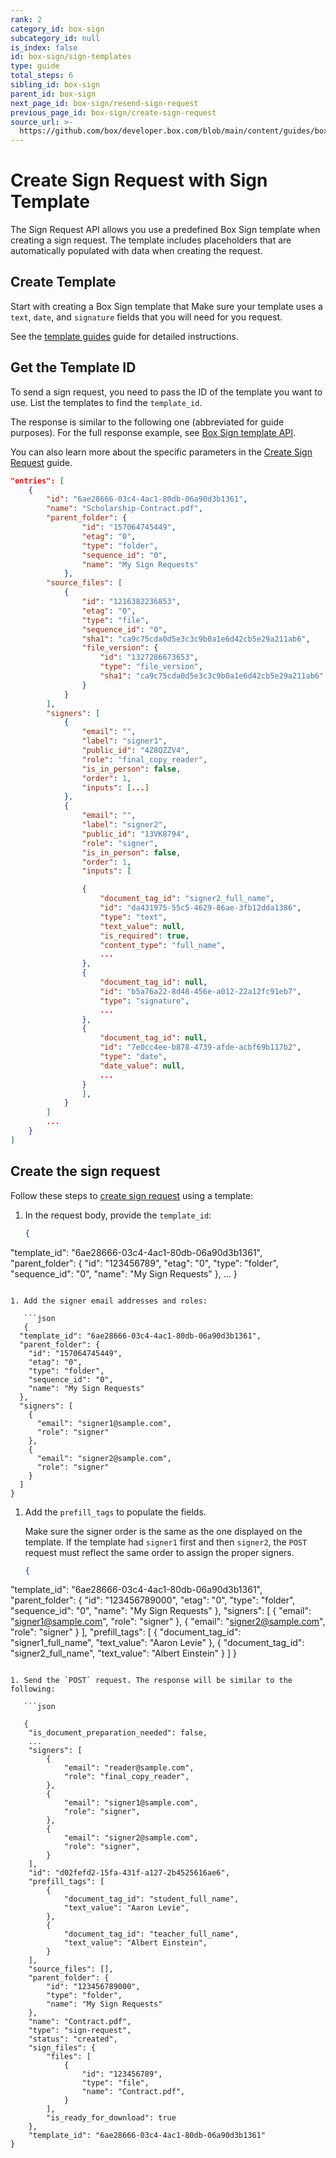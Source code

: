 ```yaml
---
rank: 2
category_id: box-sign
subcategory_id: null
is_index: false
id: box-sign/sign-templates
type: guide
total_steps: 6
sibling_id: box-sign
parent_id: box-sign
next_page_id: box-sign/resend-sign-request
previous_page_id: box-sign/create-sign-request
source_url: >-
  https://github.com/box/developer.box.com/blob/main/content/guides/box-sign/sign-templates.md
---
```

# Create Sign Request with Sign Template

The Sign Request API allows you use a predefined Box Sign
template when creating a sign request.
The template includes placeholders
that are automatically populated with data
when creating the request.

## Create Template

Start with creating a Box Sign template that
Make sure your template uses a `text`, `date`,
and `signature` fields that you will need for
you request.

See the [template guides][docuprep] guide
for detailed instructions.

## Get the Template ID

To send a sign request, you need to pass the ID
of the template you want to use.
List the templates to find the `template_id`.

<Samples id='get_templates' >

</Samples>

The response is similar to the following one
(abbreviated for guide purposes).
For the full response example, see
[Box Sign template API][template].

You can also learn more about the specific
parameters in the [Create Sign Request][signrequest] guide.

```json
"entries": [
    {
        "id": "6ae28666-03c4-4ac1-80db-06a90d3b1361",
        "name": "Scholarship-Contract.pdf",
        "parent_folder": {
                "id": "157064745449",
                "etag": "0",
                "type": "folder",
                "sequence_id": "0",
                "name": "My Sign Requests"
            },
        "source_files": [
            {
                "id": "1216382236853",
                "etag": "0",
                "type": "file",
                "sequence_id": "0",
                "sha1": "ca9c75cda0d5e3c3c9b0a1e6d42cb5e29a211ab6",
                "file_version": {
                    "id": "1327286673653",
                    "type": "file_version",
                    "sha1": "ca9c75cda0d5e3c3c9b0a1e6d42cb5e29a211ab6"
                }
            }
        ],
        "signers": [
            {
                "email": "",
                "label": "signer1",
                "public_id": "4Z8QZZV4",
                "role": "final_copy_reader",
                "is_in_person": false,
                "order": 1,
                "inputs": [...]
            },
            {
                "email": "",
                "label": "signer2",
                "public_id": "13VK8794",
                "role": "signer",
                "is_in_person": false,
                "order": 1,
                "inputs": [

                {
                    "document_tag_id": "signer2_full_name",
                    "id": "da431975-55c5-4629-86ae-3fb12dda1386",
                    "type": "text",
                    "text_value": null,
                    "is_required": true,
                    "content_type": "full_name",
                    ...
                },
                {
                    "document_tag_id": null,
                    "id": "b5a76a22-8d48-456e-a012-22a12fc91eb7",
                    "type": "signature",
                    ...
                },
                {
                    "document_tag_id": null,
                    "id": "7e0cc4ee-b878-4739-afde-acbf69b117b2",
                    "type": "date",
                    "date_value": null,
                    ...
                }
                ],
            }
        ]
        ...
    }
]
```

## Create the sign request

Follow these steps to [create sign request][signrequest] using a template:

1. In the request body, provide the `template_id`:

   ```json
   {
  "template_id": "6ae28666-03c4-4ac1-80db-06a90d3b1361",
  "parent_folder": {
    "id": "123456789",
    "etag": "0",
    "type": "folder",
    "sequence_id": "0",
    "name": "My Sign Requests"
  },
    ...
}
```

1. Add the signer email addresses and roles:

   ```json
   {
  "template_id": "6ae28666-03c4-4ac1-80db-06a90d3b1361",
  "parent_folder": {
    "id": "157064745449",
    "etag": "0",
    "type": "folder",
    "sequence_id": "0",
    "name": "My Sign Requests"
  },
  "signers": [
    {
      "email": "signer1@sample.com",
      "role": "signer"
    },
    {
      "email": "signer2@sample.com",
      "role": "signer"
    }
  ]
}
```

1. Add the `prefill_tags` to populate the fields.
   
   <Message>

   Make sure the signer order is the same as the one
   displayed on the template. If the template had `signer1`
   first and then `signer2`, the `POST` request must reflect
   the same order to assign the proper signers.

   </Message>

   ```json
   {
  "template_id": "6ae28666-03c4-4ac1-80db-06a90d3b1361",
  "parent_folder": {
    "id": "123456789000",
    "etag": "0",
    "type": "folder",
    "sequence_id": "0",
    "name": "My Sign Requests"
  },
  "signers": [
    {
      "email": "signer1@sample.com",
      "role": "signer"
    },
    {
      "email": "signer2@sample.com",
      "role": "signer"
    }
  ],
  "prefill_tags": [
    {
      "document_tag_id": "signer1_full_name",
      "text_value": "Aaron Levie"
    },
    {
      "document_tag_id": "signer2_full_name",
      "text_value": "Albert Einstein"
    }
  ]
}
```

1. Send the `POST` request. The response will be similar to the following:

   ```json

   {
    "is_document_preparation_needed": false,
    ...
    "signers": [
        {
            "email": "reader@sample.com",
            "role": "final_copy_reader",
        },
        {
            "email": "signer1@sample.com",
            "role": "signer",
        },
        {
            "email": "signer2@sample.com",
            "role": "signer",
        }
    ],
    "id": "d02fefd2-15fa-431f-a127-2b4525616ae6",
    "prefill_tags": [
        {
            "document_tag_id": "student_full_name",
            "text_value": "Aaron Levie",
        },
        {
            "document_tag_id": "teacher_full_name",
            "text_value": "Albert Einstein",
        }
    ],
    "source_files": [],
    "parent_folder": {
        "id": "123456789000",
        "type": "folder",
        "name": "My Sign Requests"
    },
    "name": "Contract.pdf",
    "type": "sign-request",
    "status": "created",
    "sign_files": {
        "files": [
            {
                "id": "123456789",
                "type": "file",
                "name": "Contract.pdf",
            }
        ],
        "is_ready_for_download": true
    },
    "template_id": "6ae28666-03c4-4ac1-80db-06a90d3b1361"
}
```

[signrequest]: e://post-sign-requests
[docuprep]: https://support.box.com/hc/en-us/articles/4404094944915-Creating-templates
[parentfolder]: g://box-sign/create-sign-request#parent-folder
[signers]: g://box-sign/create-sign-request#signers
[template]: e://get-sign-templates#response-example
